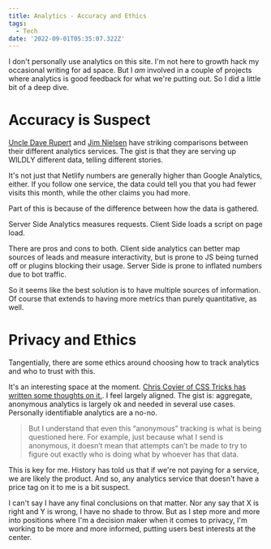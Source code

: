 ```yaml
---
title: Analytics - Accuracy and Ethics
tags:
  - Tech
date: '2022-09-01T05:35:07.322Z'
---
```


I don't personally use analytics on this site. I'm not here to growth hack my occasional writing for ad space. But I _am_ involved in a couple of projects where analytics is good feedback for what we're putting out. So I did a little bit of a deep dive.

# Accuracy is Suspect

[Uncle Dave Rupert](https://daverupert.com/2022/04/server-side-vs-client-side-analytics/) and [Jim Nielsen](https://blog.jim-nielsen.com/2020/google-vs-netlify-analytics/) have striking comparisons between their different analytics services. The gist is that they are serving up WILDLY different data, telling different stories.

It's not just that Netlify numbers are generally higher than Google Analytics, either. If you follow one service, the data could tell you that you had fewer visits this month, while the other claims you had more.

Part of this is because of the difference between how the data is gathered.

Server Side Analytics measures requests. Client Side loads a script on page load.

There are pros and cons to both. Client side analytics can better map sources of leads and measure interactivity, but is prone to JS being turned off or plugins blocking their usage. Server Side is prone to inflated numbers due to bot traffic.

So it seems like the best solution is to have multiple sources of information. Of course that extends to having more metrics than purely quantitative, as well.

# Privacy and Ethics

Tangentially, there are some ethics around choosing how to track analytics and who to trust with this.

It's an interesting space at the moment. [Chris Coyier of CSS Tricks has written some thoughts on it.](https://css-tricks.com/on-user-tracking-and-industry-standards-on-privacy/). I feel largely aligned. The gist is: aggregate, anonymous analytics is largely ok and needed in several use cases. Personally identifiable analytics are a no-no.

> But I understand that even this “anonymous” tracking is what is being questioned here. For example, just because what I send is anonymous, it doesn’t mean that attempts can’t be made to try to figure out exactly who is doing what by whoever has that data.

This is key for me. History has told us that if we're not paying for a service, we are likely the product. And so, any analytics service that doesn't have a price tag on it to me is a bit suspect.

I can't say I have any final conclusions on that matter. Nor any say that X is right and Y is wrong, I have no shade to throw. But as I step more and more into positions where I'm a decision maker when it comes to privacy, I'm working to be more and more informed, putting users best interests at the center.
